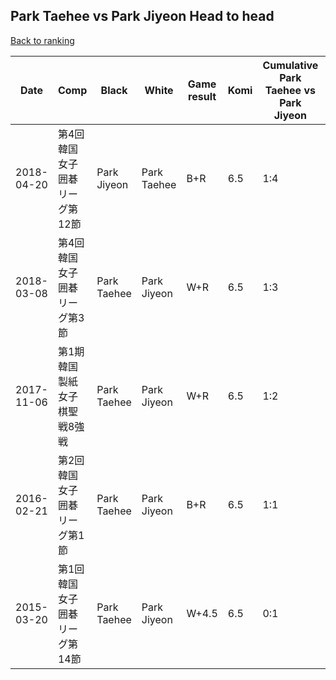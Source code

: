 ## Park Taehee vs Park Jiyeon Head to head

[Back to ranking](../../index.md)




| **Date** | **Comp** | **Black** | **White** | **Game result** | **Komi** | **Cumulative Park Taehee vs Park Jiyeon** | **Park Taehee streak** | **Park Jiyeon streak** | 
| --- | --- | --- | --- | --- | --- | --- | --- | --- |
| 2018-04-20 | 第4回韓国女子囲碁リーグ第12節 | Park Jiyeon | Park Taehee | B+R | 6.5 | 1:4 | 0 | 3 | 
| 2018-03-08 | 第4回韓国女子囲碁リーグ第3節 | Park Taehee | Park Jiyeon | W+R | 6.5 | 1:3 | 0 | 2 | 
| 2017-11-06 | 第1期韓国製紙女子棋聖戦8強戦 | Park Taehee | Park Jiyeon | W+R | 6.5 | 1:2 | 0 | 1 | 
| 2016-02-21 | 第2回韓国女子囲碁リーグ第1節 | Park Taehee | Park Jiyeon | B+R | 6.5 | 1:1 | 1 | 0 | 
| 2015-03-20 | 第1回韓国女子囲碁リーグ第14節 | Park Taehee | Park Jiyeon | W+4.5 | 6.5 | 0:1 | 0 | 1 |




